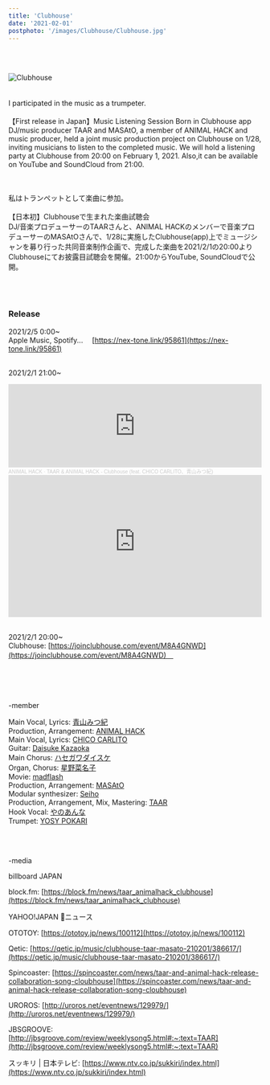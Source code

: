 ```yaml
---
title: 'Clubhouse'
date: '2021-02-01'
postphoto: '/images/Clubhouse/Clubhouse.jpg'
---
```

<br>
<br>

![Clubhouse](/images/Clubhouse/Clubhouse.jpg)
<br>
<br>
<br>
I participated in the music as a trumpeter.<br>
<br>
【First release in Japan】Music Listening Session Born in Clubhouse app <br>
DJ/music producer TAAR and MASAtO, a member of ANIMAL HACK and music producer, held a joint music production project on Clubhouse on 1/28, inviting musicians to listen to the completed music. We will hold a listening party at Clubhouse from 20:00 on February 1, 2021. Also,it can be available on YouTube and SoundCloud from 21:00.
<br>
<br>
<br>

私はトランペットとして楽曲に参加。<br>
<br>
【日本初】Clubhouseで生まれた楽曲試聴会　<br>
DJ/音楽プロデューサーのTAARさんと、ANIMAL HACKのメンバーで音楽プロデューサーのMASAtOさんで、1/28に実施したClubhouse(app)上でミュージシャンを募り行った共同音楽制作企画で、完成した楽曲を2021/2/1の20:00よりClubhouseにてお披露目試聴会を開催。21:00からYouTube, SoundCloudで公開。
<br>
<br>
<br>
<br>

### Release

2021/2/5 0:00~ <br>
Apple Music, Spotify... ⠀  [https://nex-tone.link/95861](https://nex-tone.link/95861) <br>
<br>

2021/2/1 21:00~ <br>

<div className={utilStyles.video}>
<iframe width="100%" height="166" scrolling="no" frameborder="no" allow="autoplay" src="https://w.soundcloud.com/player/?url=https%3A//api.soundcloud.com/tracks/976124821&color=%23ff5500&auto_play=false&hide_related=false&show_comments=true&show_user=true&show_reposts=false&show_teaser=true"></iframe><div style="font-size: 10px; color: #cccccc;line-break: anywhere;word-break: normal;overflow: hidden;white-space: nowrap;text-overflow: ellipsis; font-family: Interstate,Lucida Grande,Lucida Sans Unicode,Lucida Sans,Garuda,Verdana,Tahoma,sans-serif;font-weight: 100;"><a href="https://soundcloud.com/animalhack" title="ANIMAL HACK" target="_blank" style="color: #cccccc; text-decoration: none;">ANIMAL HACK</a> · <a href="https://soundcloud.com/animalhack/clubhouse" title="TAAR &amp; ANIMAL HACK - Clubhouse (feat. CHICO CARLITO、青山みつ紀)" target="_blank" style="color: #cccccc; text-decoration: none;">TAAR &amp; ANIMAL HACK - Clubhouse (feat. CHICO CARLITO、青山みつ紀)</a></div>
</div>

<div style="position:relative; padding-bottom:56.25%; height:0; overflow:hidden;" >
<iframe style="position: absolute; top: 0; left: 0; width: 100%; height: 100%;" width="560" height="315" src="https://www.youtube-nocookie.com/embed/pQRvQdFv2YI" frameborder="0" allow="accelerometer; autoplay; clipboard-write; encrypted-media; gyroscope; picture-in-picture" allowfullscreen></iframe><br>
</div>

<br>

2021/2/1 20:00~ <br>
Clubhouse:  [https://joinclubhouse.com/event/M8A4GNWD](https://joinclubhouse.com/event/M8A4GNWD)　<br>
<br>
<br>
<br>
<br>

-member <br>

Main Vocal, Lyrics: [青山みつ紀](https://www.instagram.com/mi2kiaoyama/) <br>
Production, Arrangement: [ANIMAL HACK](https://www.instagram.com/animalhack/) <br>
Main Vocal, Lyrics: [CHICO CARLITO](https://www.instagram.com/chicocarlito1993/) <br>
Guitar: [Daisuke Kazaoka](https://www.instagram.com/daisukekazaoka/) <br>
Main Chorus: [ハセガワダイスケ](https://www.instagram.com/hasenano/) <br>
Organ, Chorus: [星野菜名子](https://www.instagram.com/nanaco_7ch_/) <br>
Movie: [madflash](https://twitter.com/madflash) <br>
Production, Arrangement: [MASAtO](https://www.instagram.com/masato.anml) <br>
Modular synthesizer: [Seiho](https://www.instagram.com/seiho777/) <br>
Production, Arrangement, Mix, Mastering: [TAAR](https://www.instagram.com/taar88/) <br>
Hook Vocal: [やのあんな](https://www.instagram.com/anna_inthesea/) <br>
Trumpet: [YOSY POKARI](https://www.instagram.com/pokaryosy) <br>


<br>
<br>

-media <br>

billboard JAPAN <!--  [http://www.billboard-japan.com/d_news/detail/96763/2](http://www.billboard-japan.com/d_news/detail/96763/2)--> <br>

block.fm: [https://block.fm/news/taar_animalhack_clubhouse](https://block.fm/news/taar_animalhack_clubhouse) <br>

YAHOO!JAPAN ニュース <!--  [https://news.yahoo.co.jp/articles/2b8cf6d83d191c2a10a7add5b4473e2a71c706ee](https://news.yahoo.co.jp/articles/2b8cf6d83d191c2a10a7add5b4473e2a71c706ee) --> <br>

OTOTOY: [https://ototoy.jp/news/100112](https://ototoy.jp/news/100112) <br>

Qetic: [https://qetic.jp/music/clubhouse-taar-masato-210201/386617/](https://qetic.jp/music/clubhouse-taar-masato-210201/386617/) <br>

Spincoaster: [https://spincoaster.com/news/taar-and-animal-hack-release-collaboration-song-cloubhouse](https://spincoaster.com/news/taar-and-animal-hack-release-collaboration-song-cloubhouse) <br>

UROROS: [http://uroros.net/eventnews/129979/](http://uroros.net/eventnews/129979/) <br>

JBSGROOVE: [http://jbsgroove.com/review/weeklysong5.html#:~:text=TAAR](http://jbsgroove.com/review/weeklysong5.html#:~:text=TAAR) <br>

スッキリ | 日本テレビ: [https://www.ntv.co.jp/sukkiri/index.html](https://www.ntv.co.jp/sukkiri/index.html) <br>


<br>
<br>
<br>
<br>
<!-- 
#h1
##h2
###h3
####h4
#####h5
######h6
- brabra is list
**bold text**
_Italic_ or *Italic*

-->

<center>
© 2021 YOSY POKARI
</center>
<br>